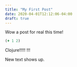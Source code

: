 ```yaml
---
title: "My First Post"
date: 2020-04-01T12:12:06-04:00
draft: true
---
```


Wow a post for real this time!

```clojure
(+ 1 2)
```

Clojure!!!!!   !!!


New text shows up.
